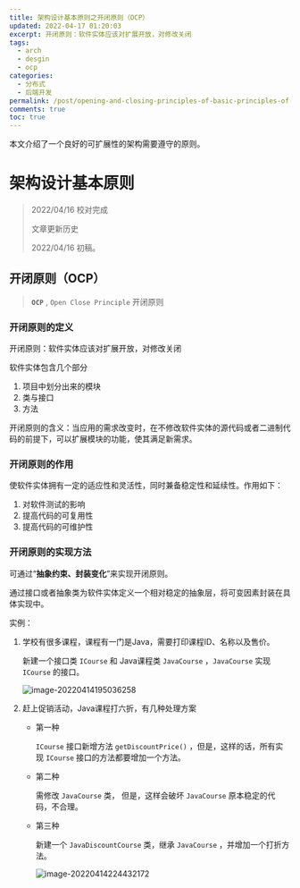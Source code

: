 ```yaml
---
title: 架构设计基本原则之开闭原则（OCP）
updated: 2022-04-17 01:20:03
excerpt: 开闭原则：软件实体应该对扩展开放，对修改关闭
tags:
  - arch
  - desgin
  - ocp
categories:
  - 分布式
  - 后端开发
permalink: /post/opening-and-closing-principles-of-basic-principles-of-architecture-design.html
comments: true
toc: true
---
```

本文介绍了一个良好的可扩展性的架构需要遵守的原则。

<!-- more -->

# 架构设计基本原则

> 2022/04/16 校对完成
>
> 文章更新历史
>
> 2022/04/16 初稿。

## 开闭原则（OCP）

> **`OCP`** , `Open Close Principle` 开闭原则

### 开闭原则的定义

开闭原则：软件实体应该对扩展开放，对修改关闭

软件实体包含几个部分

1. 项目中划分出来的模块
2. 类与接口
3. 方法

开闭原则的含义：当应用的需求改变时，在不修改软件实体的源代码或者二进制代码的前提下，可以扩展模块的功能，使其满足新需求。

### 开闭原则的作用

使软件实体拥有一定的适应性和灵活性，同时兼备稳定性和延续性。作用如下：

1. 对软件测试的影响
2. 提高代码的可复用性
3. 提高代码的可维护性

### 开闭原则的实现方法

可通过“**抽象约束、封装变化**”来实现开闭原则。

通过接口或者抽象类为软件实体定义一个相对稳定的抽象层，将可变因素封装在具体实现中。

实例：

1. 学校有很多课程，课程有一门是Java，需要打印课程ID、名称以及售价。

   新建一个接口类 `ICourse` 和 Java课程类 `JavaCourse` ，`JavaCourse` 实现 `ICourse` 的接口。

   ![image-20220414195036258](https://img1.terwer.space/image-20220414195036258.png) 

2. 赶上促销活动，Java课程打六折，有几种处理方案

   - 第一种

     `ICourse` 接口新增方法 `getDiscountPrice()` ，但是，这样的话，所有实现 `ICourse` 接口的方法都要增加一个方法。

   - 第二种

     需修改 `JavaCourse` 类， 但是，这样会破坏 `JavaCourse` 原本稳定的代码，不合理。

   - 第三种

     新建一个 `JavaDiscountCourse` 类，继承 `JavaCourse` ，并增加一个打折方法。

     ![image-20220414224432172](https://img1.terwer.space/image-20220414224432172.png)